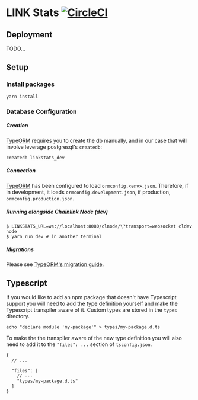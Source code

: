 # LINK Stats [![CircleCI](https://circleci.com/gh/smartcontractkit/linkstats.svg?style=shield)](https://circleci.com/gh/smartcontractkit/linkstats)

## Deployment

TODO...

## Setup

### Install packages

```
yarn install
```

### Database Configuration

##### Creation

[TypeORM](https://typeorm.io/#/) requires you to create the db manually,
and in our case that will involve leverage postgresql's `createdb`:

```
createdb linkstats_dev
```

##### Connection

[TypeORM](https://typeorm.io/#/migrations) has been configured to load
`ormconfig.<env>.json`. Therefore, if in development, it loads `ormconfig.development.json`,
if production, `ormconfig.production.json`.

##### Running alongside Chainlink Node (dev)

```
$ LINKSTATS_URL=ws://localhost:8080/clnode/\?transport=websocket cldev node
$ yarn run dev # in another terminal
```

##### Migrations

Please see [TypeORM's migration guide](https://typeorm.io/#/migrations).

## Typescript

If you would like to add an npm package that doesn't have Typescript support you will need
to add the type definition yourself and make the Typescript transpiler aware of it. Custom
types are stored in the `types` directory.

```
echo "declare module 'my-package'" > types/my-package.d.ts
```

To make the the transpiler aware of the new type definition you will also need to add it to
the `"files": ...` section of `tsconfig.json`.

```
{
  // ...

  "files": [
    // ...
    "types/my-package.d.ts"
  ]
}
```
